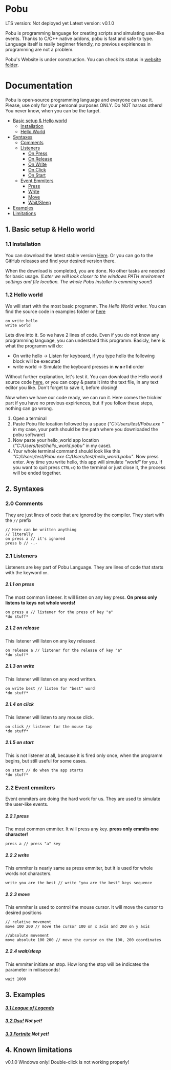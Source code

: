 # Pobu 
LTS version: Not deployed yet
Latest version: v0.1.0

Pobu is programming language for creating scripts and simulating user-like events. Thanks to C/C++ native addons, pobu is fast and safe to type. Language itself is really beginner friendly, no previous expiriences in programming are not a problem.

Pobu's Website is under construction. You can check its status in [website folder](https://github.com/Borecjeborec1/Pobu/tree/main/website).

# Documentation
Pobu is open-source programming language and everyone can use it. Please, use only for your personal purposes ONLY. Do NOT harass others! You never know, when you can be the target.

- [Basic setup & Hello world](#1-basic-setup--hello-world)
    - [Installation](#11-installation)
    - [Hello World](#12-hello-world)
- [Syntaxes](#2-syntaxes)
    - [Comments](#20-comments)
    - [Listeners](#21-listeners)
        - [On Press](#211-on-press)
        - [On Release](#212-on-release)
        - [On Write](#213-on-write)
        - [On Click](#214-on-click)
        - [On Start](#216-on-start)
    - [Event Emmiters](#22-event-emmiters)
        - [Press](#221-press)
        - [Write](#222-write)
        - [Move](#223-move)
        - [Wait/Sleep](#224-waitsleep)
- [Examples](#3-examples)
- [Limitations](#4-known-limitations)


## 1. Basic setup & Hello world

### 1.1 Installation 
You can download the latest stable version [Here]().
Or you can go to the GitHub releases and find your desired version there.

When the download is completed, you are done. No other tasks are needed for basic usage. *(Later we will look closer to the windows PATH enviroment settings and file location. The whole Pobu installer is comming soon!)*

### 1.2 Hello world
We will start with the most basic programm. The *Hello World* writer. You can find the source code in examples folder or [here](./examples/hello_world/hello_world.pobu)

```Pobu
on write hello
write world
```

Lets dive into it. So we have 2 lines of code. Even if you do not know any programming language, you can understand this programm. 
Basicly, here is what the programm will do: 
- On write hello -> Listen for keyboard, if you type hello the following block will be executed 
- write world -> Simulate the keyboard presses in **w o r l d** order

Without further explanation, let's test it. You can download the Hello world source code [here](./examples/hello_world/hello_world.pobu), or you can copy & paste it into the text file, in any text editor you like. Don't forget to save it, before closing! 

Now when we have our code ready, we can run it. Here comes the trickier part if you have no previous expiriences, but if you follow these steps, nothing can go wrong.
1. Open a terminal
2. Paste Pobu file location followed by a space (*"C:/Users/test/Pobu.exe "* in my case, your path should be the path where you downloaded the pobu software)
3. Now paste your hello_world app location (*"C:/Users/test/hello_world.pobu"* in my case).
4. Your whole terminal command should look like this *"C:/Users/test/Pobu.exe C:/Users/test/hello_world.pobu"*. Now press enter.
Any time you write hello, this app will simulate *"world"* for you. If you want to quit press `CTRL`+`Q` to the terminal or just close it, the process will be ended together.
 
## 2. Syntaxes
### 2.0 Comments
They are just lines of code that are ignored by the compiler. They start with the `//` prefix
```
// Here can be written anything
// literally
on press a // it's ignored
press b // -.-
```
### 2.1 Listeners
Listeners are key part of Pobu Language. They are lines of code that starts with the keyword `on`.
##### 2.1.1 on press
The most common listener. It will listen on any key press. **On press only listens to keys not whole words!**
```
on press a // listener for the press of key "a"
*do stuff*
```
##### 2.1.2 on release
This listener will listen on any key released. 
```
on release a // listener for the release of key "a"
*do stuff*
```
##### 2.1.3 on write
This listener will listen on any word written. 
```
on write best // listen for "best" word 
*do stuff*
```
##### 2.1.4 on click
This listener will listen to any mouse click. 
```
on click // listener for the mouse tap
*do stuff*
```
##### 2.1.5 on start
This is not listener at all, because it is fired only once, when the programm begins, but still useful for some cases.
```
on start // do when the app starts
*do stuff*
```
### 2.2 Event emmiters
Event emmiters are doing the hard work for us. They are used to simulate the user-like events.
##### 2.2.1 press
The most common emmiter. It will press any key. **press only emmits one character!**
```
press a // press "a" key
```
##### 2.2.2 write
This emmiter is nearly same as press emmiter, but it is used for whole words not characters.
```
write you are the best // write "you are the best" keys sequence
```
##### 2.2.3 move
This emmiter is used to control the mouse cursor. It will move the cursor to desired positions
```
// relative movement
move 100 200 // move the cursor 100 on x axis and 200 on y axis

//absolute movement
move absolute 100 200 // move the cursor on the 100, 200 coordinates
```
##### 2.2.4 wait/sleep
This emmiter initiate an stop. How long the stop will be indicates the parameter in miliseconds!
```
wait 1000
```

## 3. Examples 
##### [3.1 League of Legends](./examples/league-of-legends/)
##### [3.2 Osu!]() Not yet!
##### [3.3 Fortnite]() Not yet!


## 4. Known limitations
v0.1.0
Windows only!
Double-click is not working properly!
